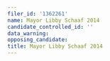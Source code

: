 ```yaml
---
filer_id: '1362261'
name: Mayor Libby Schaaf 2014
candidate_controlled_id: ''
data_warning: 
opposing_candidate: 
title: Mayor Libby Schaaf 2014
---
```

